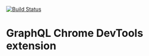 [![Build Status](https://travis-ci.org/s12v/graphql-devtools.svg?branch=master)](https://travis-ci.org/s12v/graphql-devtools)

# GraphQL Chrome DevTools extension
